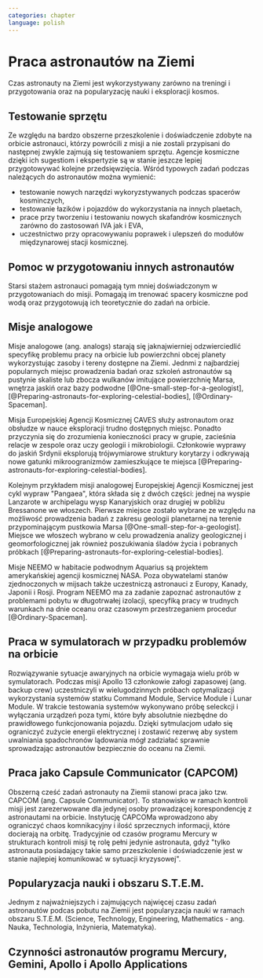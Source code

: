 ```yaml
---
categories: chapter
language: polish
---
```



# Praca astronautów na Ziemi
Czas astronauty na Ziemi jest wykorzystywany zarówno na treningi i przygotowania oraz na popularyzację nauki i eksploracji kosmos.
<!-- TODO: Praca astronautów na Ziemi
- http://www.asc-csa.gc.ca/eng/astronauts/about-the-job/ongoing-training.asp
- The astronaut's responsibilities on Earth include:
    - acting as capcoms
    - testing robotic procedures
    - developing spacewalk choreography,
    - training other astronauts
    - educating Canadians about space and motivating young people to study science and technology
    - conducting any other tasks required by the CSA or NASA
- Participating in research and development activities
- Jeremy Hansen in a helicopter, The National Research Council's (NRC's) Bell 205 helicopter turned moon lander. (Credit: CSA)
- Some astronauts help advance space technologies. For example, Jeremy Hansen underwent intensive helicopter flight training at the Flight Research Laboratory of the NRC of Canada. A former CF-18 pilot with the Royal Canadian Air Force, he was asked to test NRC technologies by simulating a lunar landing! These flights enabled Jeremy to evaluate the feasibility of using a Bell 205 helicopter as planetary lander simulator. The technology could potentially be commercialized and shared with the private industry and other space agencies.
- Learning to survive in extreme conditions, Canadian astronaut Bob Thirsk, Robert Thirsk (left), in front of a Soyuz descent module, during a winter survival exercise in Russia. (Credit: Roscosmos), At the end of a mission in orbit, astronauts return to Earth aboard a Soyuz capsule to a designated location in the steppes of Kazakhstan. Ground crews generally manage to extract the crew members within a few minutes of their landing. However, in the event of a problem or a deviation from the intended trajectory, the astronauts must be prepared to survive in remote or hostile environments (e.g. at sea, in a forest or in a desert), in summer or in winter. In such cases, it might take the ground crew hours or even days to reach them!
- This type of training also helps the astronauts build their:
    - sense of team spirit
    - decision-making ability
    - leadership skills
    - Finally, once an astronaut receives an assignment to a space mission, he or she may begin mission-specific training.
- Odwiedzają różne agencje
    - SpaceX
    - Virgin Gallactic
    - Scaled Composits
- http://www.asc-csa.gc.ca/eng/astronauts/about-the-job/ongoing-training.asp
- http://www.asc-csa.gc.ca/eng/astronauts/about-the-job/default.asp

http://www.esa.int/Our_Activities/Human_Spaceflight/Astronauts/European_astronauts_in_new_functions
-->

## Testowanie sprzętu
Ze względu na bardzo obszerne przeszkolenie i doświadczenie zdobyte na orbicie astronauci, którzy powrócili z misji a nie zostali przypisani do następnej zwykle zajmują się testowaniem sprzętu. Agencje kosmiczne dzięki ich sugestiom i ekspertyzie są w stanie jeszcze lepiej przygotowywać kolejne przedsięwzięcia. Wśród typowych zadań podczas należących do astronautów można wymienić:

- testowanie nowych narzędzi wykoryzstywanych podczas spacerów kosminczych,
- testowanie łazików i pojazdów do wykorzystania na innych plaetach,
- prace przy tworzeniu i testowaniu nowych skafandrów kosmicznych zarówno do zastosowań IVA jak i EVA,
- uczestnictwo przy opracowywaniu poprawek i ulepszeń do modułów międzynarowej stacji kosmicznej.

## Pomoc w przygotowaniu innych astronautów
Starsi stażem astronauci pomagają tym mniej doświadczonym w przygotowaniach do misji. Pomagają im trenować spacery kosmiczne pod wodą oraz przygotowują ich teoretycznie do zadań na orbicie.

## Misje analogowe
Misje analogowe (ang. analogs) starają się jaknajwierniej odzwierciedlić specyfikę problemu pracy na orbicie lub powierzchni obcej planety wykorzystując zasoby i tereny dostępne na Ziemi. Jednmi z najbardziej popularnych miejsc prowadzenia badań oraz szkoleń astronautów są pustynie skaliste lub zbocza wulkanów imitujące powierzchnię Marsa, wnętrza jaskiń oraz bazy podwodne [@One-small-step-for-a-geologist], [@Preparing-astronauts-for-exploring-celestial-bodies], [@Ordinary-Spaceman].

Misja Europejskiej Agencji Kosmicznej CAVES służy astronautom oraz obsłudze w nauce eksploracji trudno dostępnych miejsc. Ponadto przyczynia się do zrozumienia konieczności pracy w grupie, zacieśnia relacje w zespole oraz uczy geologii i mikrobiologii. Członkowie wyprawy do jaskiń Srdynii eksplorują trójwymiarowe struktury korytarzy i odkrywają nowe gatunki mikroogranizmów zamieszkujące te miejsca [@Preparing-astronauts-for-exploring-celestial-bodies].

Kolejnym przykładem misji analogowej Europejskiej Agencji Kosmicznej jest cykl wypraw "Pangaea", która składa się z dwóch części: jednej na wyspie Lanzarote w archipelagu wysp Kanaryjskich oraz drugiej w pobliżu Bressanone we włoszech. Pierwsze miejsce zostało wybrane ze względu na możliwość prowadzenia badań z zakresu geologii planetarnej na terenie przypominającym pustkowia Marsa [@One-small-step-for-a-geologist]. Miejsce we włoszech wybrano w celu prowadzenia analizy geologicznej i geomorfologicznej jak również poszukiwania śladów życia i pobranych próbkach [@Preparing-astronauts-for-exploring-celestial-bodies].

Misje NEEMO w habitacie podwodnym Aquarius są projektem amerykańskiej agencji kosmicznej NASA. Poza obywatelami stanów zjednoczonych w mijsach także uczestniczą astronauci z Europy, Kanady, Japonii i Rosji. Program NEEMO ma za zadanie zapoznać astronautów z problemami pobytu w długotrwałej izolacji, specyfiką pracy w trudnych warunkach na dnie oceanu oraz czasowym przestrzeganiem procedur [@Ordinary-Spaceman].

## Praca w symulatorach w przypadku problemów na orbicie
Rozwiązywanie sytuacje awaryjnych na orbicie wymagaja wielu prób w symulatorach. Podczas misji Apollo 13 członkowie załogi zapasowej (ang. backup crew) uczestniczyli w wielugodzinnych próbach optymalizacji wykorzystania systemów statku Command Module, Service Module i Lunar Module. W trakcie testowania systemów wykonywano próbę seleckcji i wyłączania urządzeń poza tymi, które były absolutnie niezbędne do prawidłowego funkcjonowania pojazdu. Dzięki sytmulacjom udało się ograniczyć zużycie energii elektrycznej i zostawić rezerwę aby system uwalniania spadochronów lądowania mógł zadziałać sprawnie sprowadzając astronautów bezpiecznie do oceanu na Ziemii.

## Praca jako Capsule Communicator (CAPCOM)
Obszerną cześć zadań astronauty na Ziemii stanowi praca jako tzw. CAPCOM (ang. Capsule Communicator). To stanowisko w ramach kontroli misji jest zarezerwowane dla jedynej osoby prowadzącej korespondencję z astronautami na orbicie. Instytucję CAPCOMa wprowadzono aby ograniczyć chaos komnikacyjny i ilość sprzecznych informacji, które docierają na orbitę. Tradycyjnie od czasów programu Mercury w strukturach kontroli misji tę rolę pełni jedynie astronauta, gdyż "tylko astronauta posiadający takie samo przeszkolenie i doświadczenie jest w stanie najlepiej komunikować w sytuacji kryzysowej".

## Popularyzacja nauki i obszaru S.T.E.M.
Jednym z najważniejszych i zajmujących najwięcej czasu zadań astronautów podcas pobutu na Ziemii jest popularyzacja nauki w ramach obszaru S.T.E.M. (Science, Technology, Engineering, Mathematics - ang. Nauka, Technologia, Inżynieria, Matematyka). 

## Czynności astronautów programu Mercury, Gemini, Apollo i Apollo Applications
<!-- TODO: Czynności astronautów programu Mercury, Gemini, Apollo i Apollo Applications
- 5 przypisanych do Lunar Module
- być kiedy były budowane, spędził śpiąc na podłodze LM nr 6 więcej czasu niż załoga, która nim leciała
- support crew of Apollo 8
- support assignment of Apollo 12
- miał być w prime crew Apollo 19 (ale odwołali)
- miał zostać commander Skylab 3
- Astronaut: Jim Carr
    - 1 full year (1.5 roku)
    - astronomy
    - astrophysics
    - flight physiology
    - orbital trajectories (orbital management)
-->
